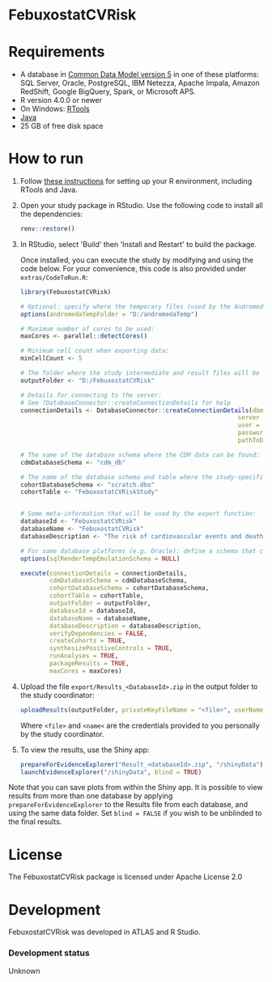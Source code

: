 FebuxostatCVRisk
==============================


Requirements
============

- A database in [Common Data Model version 5](https://ohdsi.github.io/CommonDataModel/) in one of these platforms: SQL Server, Oracle, PostgreSQL, IBM Netezza, Apache Impala, Amazon RedShift, Google BigQuery, Spark, or Microsoft APS.
- R version 4.0.0 or newer
- On Windows: [RTools](http://cran.r-project.org/bin/windows/Rtools/)
- [Java](http://java.com)
- 25 GB of free disk space

How to run
==========
1. Follow [these instructions](https://ohdsi.github.io/Hades/rSetup.html) for setting up your R environment, including RTools and Java. 

2. Open your study package in RStudio. Use the following code to install all the dependencies:

    ```r
    renv::restore()
    ```

3. In RStudio, select 'Build' then 'Install and Restart' to build the package.

   Once installed, you can execute the study by modifying and using the code below. For your convenience, this code is also provided under `extras/CodeToRun.R`:

    ```r
    library(FebuxostatCVRisk)

    # Optional: specify where the temporary files (used by the Andromeda package) will be created:
    options(andromedaTempFolder = "D:/andromedaTemp")
	
    # Maximum number of cores to be used:
    maxCores <- parallel::detectCores()
	
    # Minimum cell count when exporting data:
    minCellCount <- 5
	
    # The folder where the study intermediate and result files will be written:
    outputFolder <- "D:/FebuxostatCVRisk"
	
    # Details for connecting to the server:
    # See ?DatabaseConnector::createConnectionDetails for help
    connectionDetails <- DatabaseConnector::createConnectionDetails(dbms = "sql server",
                                                                server = Sys.getenv("server"),
                                                                user = Sys.getenv("user"),
                                                                password = Sys.getenv("password"),
                                                                pathToDriver = "D:/pathToDriver")

    # The name of the database schema where the CDM data can be found:
    cdmDatabaseSchema <- "cdm_db"

    # The name of the database schema and table where the study-specific cohorts will be instantiated:
    cohortDatabaseSchema <- "scratch.dbo"
    cohortTable <- "FebuxostatCVRiskStudy"


    # Some meta-information that will be used by the export function:
    databaseId <- "FebuxostatCVRisk"
    databaseName <- "FebuxostatCVRisk"
    databaseDescription <- "The risk of cardiovascular events and death of febuxostat"

    # For some database platforms (e.g. Oracle): define a schema that can be used to emulate temp tables:
    options(sqlRenderTempEmulationSchema = NULL)

    execute(connectionDetails = connectionDetails,
            cdmDatabaseSchema = cdmDatabaseSchema,
            cohortDatabaseSchema = cohortDatabaseSchema,
            cohortTable = cohortTable,
            outputFolder = outputFolder,
            databaseId = databaseId,
            databaseName = databaseName,
            databaseDescription = databaseDescription,
            verifyDependencies = FALSE,
            createCohorts = TRUE,
            synthesizePositiveControls = TRUE,
            runAnalyses = TRUE,
            packageResults = TRUE,
            maxCores = maxCores)
    ```

4. Upload the file ```export/Results_<DatabaseId>.zip``` in the output folder to the study coordinator:

	```r
	uploadResults(outputFolder, privateKeyFileName = "<file>", userName = "<name>")
	```
	
	Where ```<file>``` and ```<name<``` are the credentials provided to you personally by the study coordinator.
		
5. To view the results, use the Shiny app:

	```r
	prepareForEvidenceExplorer("Result_<databaseId>.zip", "/shinyData")
	launchEvidenceExplorer("/shinyData", blind = TRUE)
	```
  
  Note that you can save plots from within the Shiny app. It is possible to view results from more than one database by applying `prepareForEvidenceExplorer` to the Results file from each database, and using the same data folder. Set `blind = FALSE` if you wish to be unblinded to the final results.

License
=======
The FebuxostatCVRisk package is licensed under Apache License 2.0

Development
===========
FebuxostatCVRisk was developed in ATLAS and R Studio.

### Development status

Unknown

